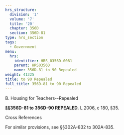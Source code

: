 ```yaml
---
hrs_structure:
  division: '1'
  volume: '7'
  title: '20'
  chapter: 356D
  section: 356D-81
type: hrs_section
tags:
  - Government
menu:
  hrs:
    identifier: HRS_0356D-0081
    parent: HRS0356D
    name: 356D-81 to 90 Repealed
weight: 41325
title: to 90 Repealed
full_title: 356D-81 to 90 Repealed
---
```

B. Housing for Teachers--Repealed

**§§356D-81 to 356D-90 REPEALED.** L 2006, c 180, §35.

Cross References

For similar provisions, see §§302A-832 to 302A-835.